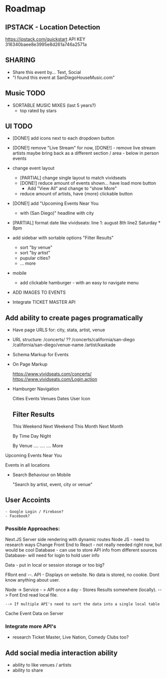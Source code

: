 # Roadmap 

## IPSTACK - Location Detection 
  https://ipstack.com/quickstart
  API KEY  316340baee8e3995e8d261a746a2571a

## SHARING 
  - Share this event by... Text, Social 
  - "I found this event at SanDiegoHouseMusic.com"


## Music TODO 
  - SORTABLE MUSIC MIXES (last 5 years?)
    - top rated by stars 

## UI TODO

  - [DONE!] add icons next to each dropdown button
  - [DONE!] remove "Live Stream" for now, 
    [DONE!] - remove live stream artists 
     maybe bring back as a different section / area - below in person events 

  - change event layout
    - [PARTIAL] change single layout to match vividseats
    - [DONE!] reduce amount of events shown... have load more button 
        - Add "View All" and change to "show More"
    - reduce amount of artists, have {more} clickable button
  
  - [DONE!] add "Upcoming Events Near You 
    - with (San Diego)" headline with city

  - [PARTIAL] format date like vividseats: line 1: august 8th  line2 Saturday * 8pm 

  - add sidebar with sortable options "Filter Results"
    - sort "by venue" 
    - sort "by artist"
    - pupular cities? 
    - ... more 

  
  - mobile
    - add clickable hamburger - with an easy to navigate menu

  - ADD IMAGES TO EVENTS
  - Integrate TICKET MASTER API


## Add ability to create pages programatically

  - Have page URLS for: city, stata, artist, venue
  - URL structure: 
    /concerts/ ??
    /concerts/california/san-diego
    /california/san-diego/venue-name
    /artist/kaskade

  - Schema Markup for Events   
  - On Page Markup

    https://www.vividseats.com/concerts/
    https://www.vividseats.com/Login.action

  - Hamburger Navigation 

    Cities
    Events
    Venues 
    Dates
    User Icon

    ## Filter Results
    This Weekend
    Next Weekend
    This Month
    Next Month

    By Time
    Day 
    Night

    By Venue 
    .... 
    ....
    .... 
    More


  Upcoming Events Near You

  Events in all locations


  - Search Behaviour on Mobile 

    "Search by artist, event, city or venue"



  ## User Accoints 
    - Google Login / Firebase? 
    - Facebook? 

  ### Possible Approaches: 

  Next.JS Server side rendering with dynamic routes 
  Node JS - need to research ways
  Change Front End to React - not really needed right now, but would be cool 
  Database - can use to store API info from different sources 
  Database-  will need for login to hold user info

  Data - put in local or session storage or too big?

  FRont end --. API - Displays on website. No data is stored, no cookie.  Dont know anything about user. 

  Node -> Service - > API once a day - Stores Results somewhere (locally). 
    --> Font End read local file. 

    --> If multiple API's need to sort the data into a single local table 

  Cache Event Data on Server  

  ### Integrate more API's

  - research Ticket Master, Live Nation, Comedy Clubs too? 


## Add social media interaction ability
  - ability to like venues / artists
  - ability to share


